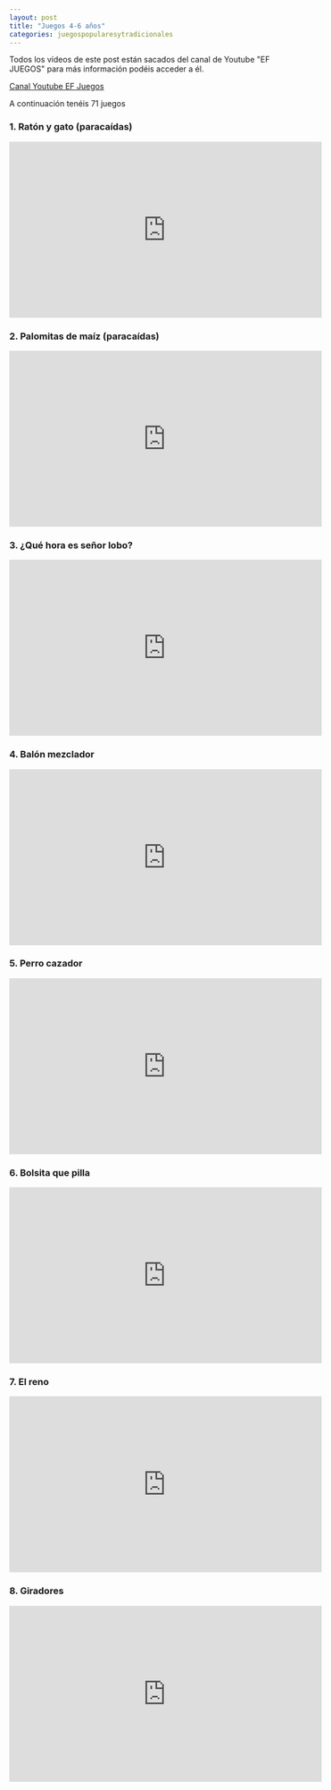 ```yaml
---
layout: post
title: "Juegos 4-6 años"
categories: juegospopularesytradicionales
---
```


Todos los vídeos de este post están sacados del canal de Youtube "EF JUEGOS" para más información podéis acceder a él.

[Canal Youtube EF Juegos](https://www.youtube.com/channel/UCQBtNmyXoZiD-bU3WQbGFWw)

A continuación tenéis 71 juegos

### 1. Ratón y gato (paracaídas)

<iframe width="560" height="315" src="https://www.youtube.com/embed/_Zm956kUUJo" title="YouTube video player" frameborder="0" allow="accelerometer; autoplay; clipboard-write; encrypted-media; gyroscope; picture-in-picture" allowfullscreen></iframe>

### 2. Palomitas de maíz (paracaídas)

<iframe width="560" height="315" src="https://www.youtube.com/embed/8drvocf62iY" title="YouTube video player" frameborder="0" allow="accelerometer; autoplay; clipboard-write; encrypted-media; gyroscope; picture-in-picture" allowfullscreen></iframe>

### 3. ¿Qué hora es señor lobo?

<iframe width="560" height="315" src="https://www.youtube.com/embed/_36pzVxoLZI" title="YouTube video player" frameborder="0" allow="accelerometer; autoplay; clipboard-write; encrypted-media; gyroscope; picture-in-picture" allowfullscreen></iframe>

### 4. Balón mezclador

<iframe width="560" height="315" src="https://www.youtube.com/embed/5zVihOjW95k" title="YouTube video player" frameborder="0" allow="accelerometer; autoplay; clipboard-write; encrypted-media; gyroscope; picture-in-picture" allowfullscreen></iframe>

### 5. Perro cazador

<iframe width="560" height="315" src="https://www.youtube.com/embed/NjD_aW1OMaY" title="YouTube video player" frameborder="0" allow="accelerometer; autoplay; clipboard-write; encrypted-media; gyroscope; picture-in-picture" allowfullscreen></iframe>

### 6. Bolsita que pilla

<iframe width="560" height="315" src="https://www.youtube.com/embed/N8BBtI8wHdU" title="YouTube video player" frameborder="0" allow="accelerometer; autoplay; clipboard-write; encrypted-media; gyroscope; picture-in-picture" allowfullscreen></iframe>

### 7. El reno

<iframe width="560" height="315" src="https://www.youtube.com/embed/S6NgLEoqQXI" title="YouTube video player" frameborder="0" allow="accelerometer; autoplay; clipboard-write; encrypted-media; gyroscope; picture-in-picture" allowfullscreen></iframe>

### 8. Giradores

<iframe width="560" height="315" src="https://www.youtube.com/embed/E6NQWV3kNR8" title="YouTube video player" frameborder="0" allow="accelerometer; autoplay; clipboard-write; encrypted-media; gyroscope; picture-in-picture" allowfullscreen></iframe>
